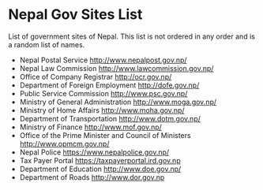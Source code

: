 # Nepal Gov Sites List
List of  government sites of Nepal. This list is not ordered in any order and is a random list of names.

* Nepal Postal Service
http://www.nepalpost.gov.np/
* Nepal Law Commission
http://www.lawcommission.gov.np/
* Office of Company Registrar
http://ocr.gov.np/
* Department of Foreign Employment
http://dofe.gov.np/
* Public Service Commission
http://www.psc.gov.np/
* Ministry of General Administration
http://www.moga.gov.np/
* Ministry of Home Affairs
http://www.moha.gov.np/
* Department of Transportation
http://www.dotm.gov.np/
* Ministry of Finance
http://www.mof.gov.np/
* Office of the Prime Minister and Council of Ministers
http://www.opmcm.gov.np/
* Nepal Police
https://www.nepalpolice.gov.np/
* Tax Payer Portal
https://taxpayerportal.ird.gov.np
* Department of Education
http://www.doe.gov.np/
* Department of Roads
http://www.dor.gov.np
